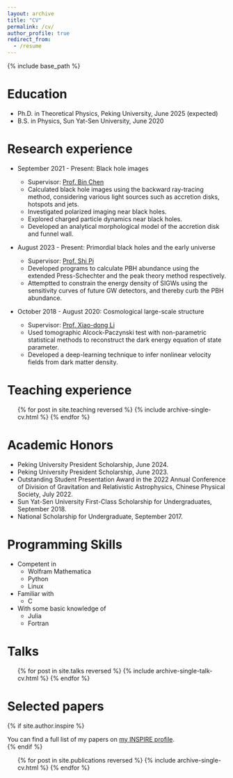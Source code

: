 ```yaml
---
layout: archive
title: "CV"
permalink: /cv/
author_profile: true
redirect_from:
  - /resume
---
```


{% include base_path %}

Education
======
* Ph.D. in Theoretical Physics, Peking University, June 2025 (expected)
* B.S. in Physics, Sun Yat-Sen University, June 2020

Research experience
======
* September 2021 - Present: Black hole images
  * Supervisor: [Prof. Bin Chen](https://inspirehep.net/authors/1013901?ui-citation-summary=true)
  * Calculated black hole images using the backward ray-tracing method, considering various light sources such as accretion disks, hotspots and jets.
  * Investigated polarized imaging near black holes.
  * Explored charged particle dynamics near black holes.
  * Developed an analytical morphological model of the accretion disk and funnel wall.

* August 2023 - Present: Primordial black holes and the early universe
  * Supervisor: [Prof. Shi Pi](https://stonepi.github.io)
  * Developed programs to calculate PBH abundance using the extended Press-Schechter and the peak theory method respectively. 
  * Attemptted to constrain the energy density of SIGWs using the sensitivity curves of future GW detectors, and thereby curb the PBH abundance.

* October 2018 - August 2020: Cosmological large-scale structure
  * Supervisor: [Prof. Xiao-dong Li](https://inspirehep.net/authors/1024776?ui-citation-summary=true)
  * Used tomographic Alcock-Paczynski test with non-parametric statistical methods to reconstruct the dark energy equation of state parameter.
  * Developed a deep-learning technique to infer nonlinear velocity fields from dark matter density.

Teaching experience
======
  <ul>{% for post in site.teaching reversed %}
    {% include archive-single-cv.html %}
  {% endfor %}</ul>

Academic Honors
======
* Peking University President Scholarship, June 2024.
* Peking University President Scholarship, June 2023.
* Outstanding Student Presentation Award in the 2022 Annual Conference of Division of Gravitation and Relativistic Astrophysics, Chinese Physical Society, July 2022.
* Sun Yat-Sen University First-Class Scholarship for Undergraduates, September 2018.
* National Scholarship for Undergraduate, September 2017.
 
Programming Skills
======
* Competent in 
  * Wolfram Mathematica
  * Python
  * Linux
* Familiar with 
  * C
* With some basic knowledge of 
  * Julia
  * Fortran

Talks
======
  <ul>{% for post in site.talks reversed %}
    {% include archive-single-talk-cv.html  %}
  {% endfor %}</ul>

Selected papers
======
{% if site.author.inspire %}
  <div class="wordwrap">You can find a full list of my papers on <a href="{{site.author.inspire}}">my INSPIRE profile</a>.</div>
{% endif %}
  <ul>{% for post in site.publications reversed %}
    {% include archive-single-cv.html %}
  {% endfor %}</ul>
  
 
